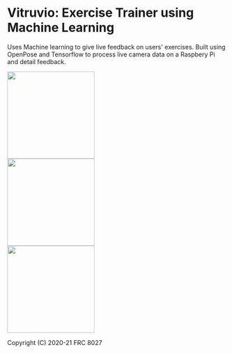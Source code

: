 # Vitruvio: Exercise Trainer using Machine Learning

Uses Machine learning to give live feedback on users' exercises. Built using OpenPose and Tensorflow to process live camera data on a Raspbery Pi and detail feedback.

<img src="https://github.com/sanjayseshan/exercise-helper/blob/master/v1.png?raw=true" width="200px"><br>
<img src="https://github.com/sanjayseshan/exercise-helper/blob/master/v2.png?raw=true" width="200px"><br>
<img src="https://github.com/sanjayseshan/exercise-helper/blob/master/v3.png?raw=true" width="200px">

Copyright (C) 2020-21 FRC 8027
